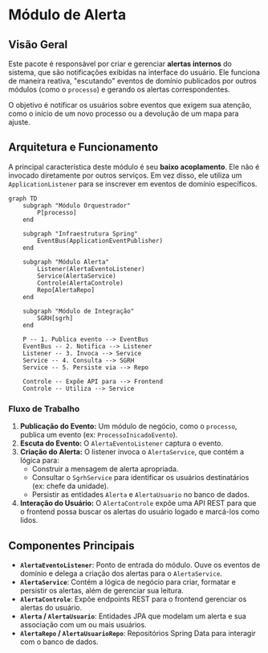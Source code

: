 # Módulo de Alerta

## Visão Geral
Este pacote é responsável por criar e gerenciar **alertas internos** do sistema, que são notificações exibidas na interface do usuário. Ele funciona de maneira reativa, "escutando" eventos de domínio publicados por outros módulos (como o `processo`) e gerando os alertas correspondentes.

O objetivo é notificar os usuários sobre eventos que exigem sua atenção, como o início de um novo processo ou a devolução de um mapa para ajuste.

## Arquitetura e Funcionamento
A principal característica deste módulo é seu **baixo acoplamento**. Ele não é invocado diretamente por outros serviços. Em vez disso, ele utiliza um `ApplicationListener` para se inscrever em eventos de domínio específicos.

```mermaid
graph TD
    subgraph "Módulo Orquestrador"
        P[processo]
    end

    subgraph "Infraestrutura Spring"
        EventBus(ApplicationEventPublisher)
    end

    subgraph "Módulo Alerta"
        Listener(AlertaEventoListener)
        Service(AlertaService)
        Controle(AlertaControle)
        Repo[AlertaRepo]
    end

    subgraph "Módulo de Integração"
        SGRH[sgrh]
    end

    P -- 1. Publica evento --> EventBus
    EventBus -- 2. Notifica --> Listener
    Listener -- 3. Invoca --> Service
    Service -- 4. Consulta --> SGRH
    Service -- 5. Persiste via --> Repo

    Controle -- Expõe API para --> Frontend
    Controle -- Utiliza --> Service
```

### Fluxo de Trabalho
1.  **Publicação do Evento:** Um módulo de negócio, como o `processo`, publica um evento (ex: `ProcessoInicadoEvento`).
2.  **Escuta do Evento:** O `AlertaEventoListener` captura o evento.
3.  **Criação do Alerta:** O listener invoca o `AlertaService`, que contém a lógica para:
    *   Construir a mensagem de alerta apropriada.
    *   Consultar o `SgrhService` para identificar os usuários destinatários (ex: chefe da unidade).
    *   Persistir as entidades `Alerta` e `AlertaUsuario` no banco de dados.
4.  **Interação do Usuário:** O `AlertaControle` expõe uma API REST para que o frontend possa buscar os alertas do usuário logado e marcá-los como lidos.

## Componentes Principais
- **`AlertaEventoListener`**: Ponto de entrada do módulo. Ouve os eventos de domínio e delega a criação dos alertas para o `AlertaService`.
- **`AlertaService`**: Contém a lógica de negócio para criar, formatar e persistir os alertas, além de gerenciar sua leitura.
- **`AlertaControle`**: Expõe endpoints REST para o frontend gerenciar os alertas do usuário.
- **`Alerta` / `AlertaUsuario`**: Entidades JPA que modelam um alerta e sua associação com um ou mais usuários.
- **`AlertaRepo` / `AlertaUsuarioRepo`**: Repositórios Spring Data para interagir com o banco de dados.